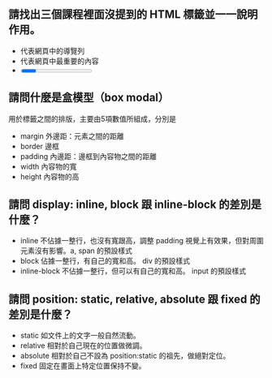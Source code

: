 ## 請找出三個課程裡面沒提到的 HTML 標籤並一一說明作用。
- <nav> 代表網頁中的導覽列
- <main> 代表網頁中最重要的內容
- <progress> 代表網頁中的進度條

## 請問什麼是盒模型（box modal）
用於標籤之間的排版，主要由5項數值所組成，分別是
- margin 外邊距：元素之間的距離
- border 邊框
- padding 內邊距：邊框到內容物之間的距離
- width 內容物的寬
- height 內容物的高

## 請問 display: inline, block 跟 inline-block 的差別是什麼？
- inline 不佔據一整行，也沒有寬跟高，調整 padding 視覺上有效果，但對周圍元素沒有影響。a, span 的預設樣式
- block 佔據一整行，有自己的寬和高。 div 的預設樣式
- inline-block 不佔據一整行，但可以有自己的寬和高。 input 的預設樣式

## 請問 position: static, relative, absolute 跟 fixed 的差別是什麼？
- static 如文件上的文字一般自然流動。
- relative 相對於自己現在的位置做微調。
- absolute 相對於自己不設為 position:static 的祖先，做絕對定位。
- fixed 固定在畫面上特定位置保持不變。
